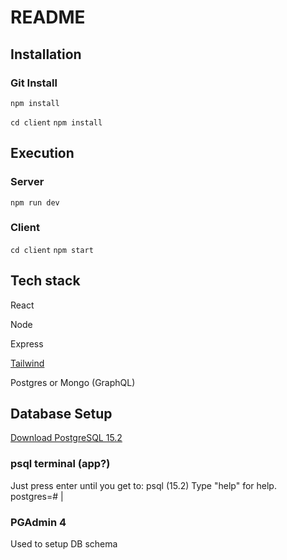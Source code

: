 # README
## Installation
### Git Install
`npm install`

`cd client`
`npm install`

## Execution
### Server
`npm run dev`
### Client
`cd client`
`npm start`

## Tech stack
React

Node

Express

[Tailwind](https://tailwindcss.com/docs/guides/create-react-app)

Postgres or Mongo (GraphQL)

## Database Setup
[Download PostgreSQL 15.2](https://www.enterprisedb.com/downloads/postgres-postgresql-downloads)

### psql terminal (app?)
Just press enter until you get to:
psql (15.2)
Type "help" for help.
postgres=# |

### PGAdmin 4
Used to setup DB schema